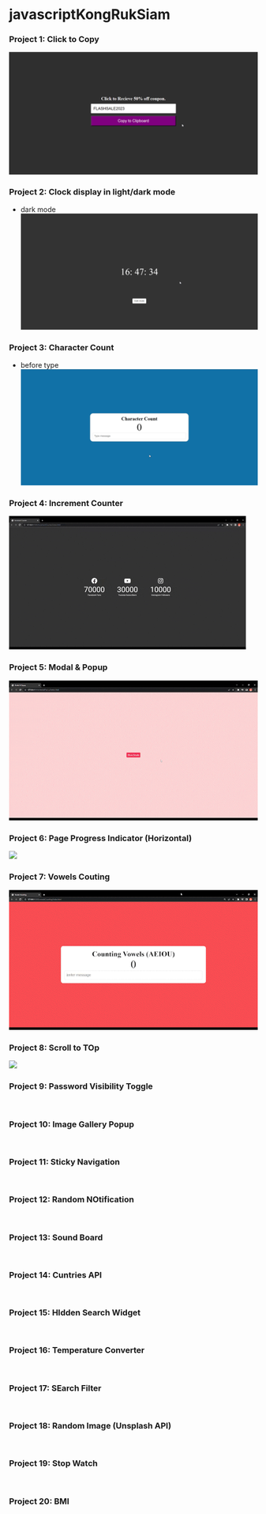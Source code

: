 # javascriptKongRukSiam

### Project 1: Click to Copy
![](https://github.com/Rus1999/javascriptKongRukSiam/blob/main/Click2Copy/images/clicktoCopy.gif)

### Project 2: Clock display in light/dark mode
- dark mode
![](https://github.com/Rus1999/javascriptKongRukSiam/blob/main/ClockLightDarkMode/images/clockDarkLightMode.gif)

### Project 3: Character Count
- before type
![](https://github.com/Rus1999/javascriptKongRukSiam/blob/main/InputCharacterCount/images/InputCharacterCount.gif)

### Project 4: Increment Counter
![](https://github.com/Rus1999/javascriptKongRukSiam/blob/main/IncrementCounter/images/giphy.gif)

### Project 5: Modal & Popup
![](https://github.com/Rus1999/javascriptKongRukSiam/blob/main/ModalPopup/images/Untitled_Project_AdobeExpress.gif)

### Project 6: Page Progress Indicator (Horizontal)
![](https://github.com/Rus1999/javascriptKongRukSiam/blob/main/PageProgressIndicator/images/pageProgressIndicator.gif)

### Project 7: Vowels Couting
![](https://github.com/Rus1999/javascriptKongRukSiam/blob/main/vowelsCounting/images/Vowels_Counting_AdobeExpress.gif)

### Project 8: Scroll to TOp
![](https://github.com/Rus1999/javascriptKongRukSiam/blob/main/ScrollToTop/images/scrollToTop.gif)

### Project 9: Password Visibility Toggle
![]()

### Project 10: Image Gallery Popup
![]()

### Project 11: Sticky Navigation
![]()

### Project 12: Random NOtification
![]()

### Project 13: Sound Board
![]()

### Project 14: Cuntries API
![]()

### Project 15: HIdden Search Widget
![]()

### Project 16: Temperature Converter
![]()

### Project 17: SEarch Filter
![]()

### Project 18: Random Image (Unsplash API)
![]()

### Project 19: Stop Watch
![]()

### Project 20: BMI
![]()